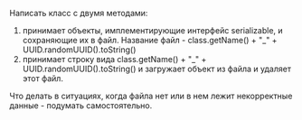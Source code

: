
Написать класс с двумя методами:
1. принимает объекты, имплементирующие интерфейс serializable, и сохраняющие их в файл. Название файл - class.getName() + "_" + UUID.randomUUID().toString()
2. принимает строку вида class.getName() + "_" + UUID.randomUUID().toString() и загружает объект из файла и удаляет этот файл.

Что делать в ситуациях, когда файла нет или в нем лежит некорректные данные - подумать самостоятельно.
